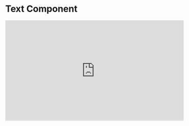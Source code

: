 # Text Component

<iframe width="560" height="315" src="https://www.youtube.com/embed/rqDlTXA9ar0" title="YouTube video player" frameborder="0" allow="accelerometer; autoplay; clipboard-write; encrypted-media; gyroscope; picture-in-picture" allowfullscreen></iframe>